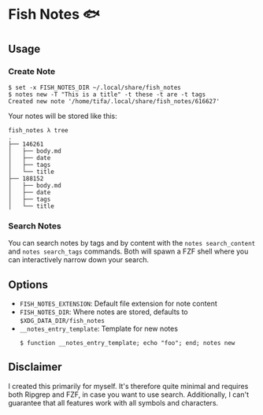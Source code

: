 # Fish Notes :fish:

## Usage

### Create Note

```text
$ set -x FISH_NOTES_DIR ~/.local/share/fish_notes
$ notes new -T "This is a title" -t these -t are -t tags
Created new note '/home/tifa/.local/share/fish_notes/616627'
```

Your notes will be stored like this:

```
fish_notes λ tree
.
├── 146261
│   ├── body.md
│   ├── date
│   ├── tags
│   └── title
├── 188152
│   ├── body.md
│   ├── date
│   ├── tags
│   └── title
```

### Search Notes

You can search notes by tags and by content with the `notes search_content` and `notes search_tags` commands. Both will spawn a FZF shell where you can interactively narrow down your search.

## Options

- `FISH_NOTES_EXTENSION`: Default file extension for note content
- `FISH_NOTES_DIR`: Where notes are stored, defaults to `$XDG_DATA_DIR/fish_notes`
- `__notes_entry_template`: Template for new notes
  ```fish
  $ function __notes_entry_template; echo "foo"; end; notes new
  ```

## Disclaimer

I created this primarily for myself. It's therefore quite minimal and requires both Ripgrep and FZF, in case you want to use search. Additionally, I can't guarantee that all features work with all symbols and characters.

